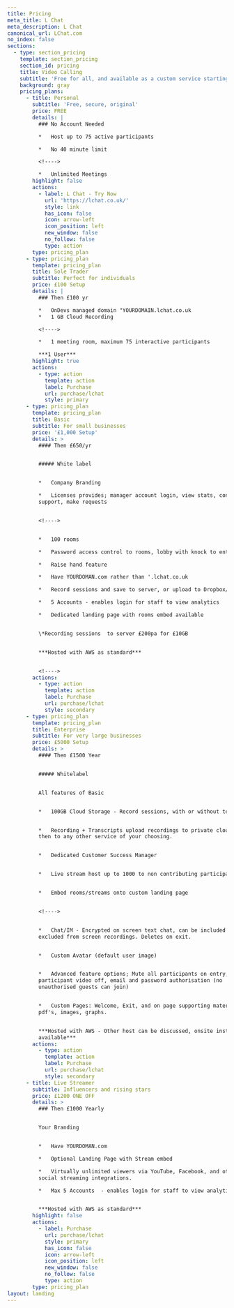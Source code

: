 ```yaml
---
title: Pricing
meta_title: L Chat
meta_description: L Chat
canonical_url: LChat.com
no_index: false
sections:
  - type: section_pricing
    template: section_pricing
    section_id: pricing
    title: Video Calling
    subtitle: 'Free for all, and available as a custom service starting from £100/yr'
    background: gray
    pricing_plans:
      - title: Personal
        subtitle: 'Free, secure, original'
        price: FREE
        details: |
          ### No Account Needed

          *   Host up to 75 active participants

          *   No 40 minute limit

          <!---->

          *   Unlimited Meetings
        highlight: false
        actions:
          - label: L Chat - Try Now
            url: 'https://lchat.co.uk/'
            style: link
            has_icon: false
            icon: arrow-left
            icon_position: left
            new_window: false
            no_follow: false
            type: action
        type: pricing_plan
      - type: pricing_plan
        template: pricing_plan
        title: Sole Trader
        subtitle: Perfect for individuals
        price: £100 Setup
        details: |
          ### Then £100 yr

          *   OnDevs managed domain "YOURDOMAIN.lchat.co.uk
          *   1 GB Cloud Recording

          <!---->

          *   1 meeting room, maximum 75 interactive participants

          ***1 User***
        highlight: true
        actions:
          - type: action
            template: action
            label: Purchase
            url: purchase/lchat
            style: primary
      - type: pricing_plan
        template: pricing_plan
        title: Basic
        subtitle: For small businesses
        price: '£1,000 Setup'
        details: >
          #### Then £650/yr


          ##### White label


          *   Company Branding

          *   Licenses provides; manager account login, view stats, contact
          support, make requests


          <!---->


          *   100 rooms

          *   Password access control to rooms, lobby with knock to enter

          *   Raise hand feature

          *   Have YOURDOMAN.com rather than '.lchat.co.uk

          *   Record sessions and save to server, or upload to Dropbox/Google

          *   5 Accounts - enables login for staff to view analytics

          *   Dedicated landing page with rooms embed available


          \*Recording sessions  to server £200pa for £10GB


          ***Hosted with AWS as standard***


          <!---->
        actions:
          - type: action
            template: action
            label: Purchase
            url: purchase/lchat
            style: secondary
      - type: pricing_plan
        template: pricing_plan
        title: Enterprise
        subtitle: For very large businesses
        price: £5000 Setup
        details: >
          #### Then £1500 Year


          ##### Whitelabel


          All features of Basic


          *   100GB Cloud Storage - Record sessions, with or without text chat


          *   Recording + Transcripts upload recordings to private cloud store
          then to any other service of your choosing.


          *   Dedicated Customer Success Manager


          *   Live stream host up to 1000 to non contributing participants


          *   Embed rooms/streams onto custom landing page


          <!---->


          *   Chat/IM - Encrypted on screen text chat, can be included or
          excluded from screen recordings. Deletes on exit.


          *   Custom Avatar (default user image)


          *   Advanced feature options; Mute all participants on entry,
          participant video off, email and password authorisation (no
          unauthorised guests can join)


          *   Custom Pages: Welcome, Exit, and on page supporting materials;
          pdf's, images, graphs.


          ***Hosted with AWS - Other host can be discussed, onsite installs also
          available***
        actions:
          - type: action
            template: action
            label: Purchase
            url: purchase/lchat
            style: secondary
      - title: Live Streamer
        subtitle: Influencers and rising stars
        price: £1200 ONE OFF
        details: >
          ### Then £1000 Yearly


          Your Branding


          *   Have YOURDOMAN.com

          *   Optional Landing Page with Stream embed

          *   Virtually unlimited viewers via YouTube, Facebook, and other
          social streaming integrations.

          *   Max 5 Accounts  - enables login for staff to view analytics


          ***Hosted with AWS as standard***
        highlight: false
        actions:
          - label: Purchase
            url: purchase/lchat
            style: primary
            has_icon: false
            icon: arrow-left
            icon_position: left
            new_window: false
            no_follow: false
            type: action
        type: pricing_plan
layout: landing
---
```

